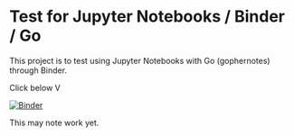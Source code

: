 # Test for Jupyter Notebooks / Binder / Go

This project is to test using Jupyter Notebooks with Go (gophernotes) through Binder.  

Click below V

[![Binder](https://mybinder.org/badge_logo.svg)](https://mybinder.org/v2/gh/jeremybytes/test-jupyter-golang/main)  

This may note work yet.